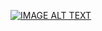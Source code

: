 [![IMAGE ALT TEXT](https://youtube.com/shorts/ajaK763tvNY?feature=share)](https://youtube.com/shorts/ajaK763tvNY?feature=share)
